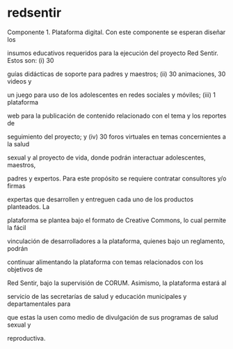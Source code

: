 # redsentir
Componente 1. Plataforma digital. Con este componente se esperan diseñar los

insumos educativos requeridos para la ejecución del proyecto Red Sentir. Estos son: (i) 30

guías didácticas de soporte para padres y maestros; (ii) 30 animaciones, 30 videos y

un juego para uso de los adolescentes en redes sociales y móviles; (iii) 1 plataforma

web para la publicación de contenido relacionado con el tema y los reportes de

seguimiento del proyecto; y (iv) 30 foros virtuales en temas concernientes a la salud

sexual y al proyecto de vida, donde podrán interactuar adolescentes, maestros,

padres y expertos. Para este propósito se requiere contratar consultores y/o firmas

expertas que desarrollen y entreguen cada uno de los productos planteados. La

plataforma se plantea bajo el formato de Creative Commons, lo cual permite la fácil

vinculación de desarrolladores a la plataforma, quienes bajo un reglamento, podrán

continuar alimentando la plataforma con temas relacionados con los objetivos de

Red Sentir, bajo la supervisión de CORUM. Asimismo, la plataforma estará al

servicio de las secretarías de salud y educación municipales y departamentales para

que estas la usen como medio de divulgación de sus programas de salud sexual y

reproductiva.
